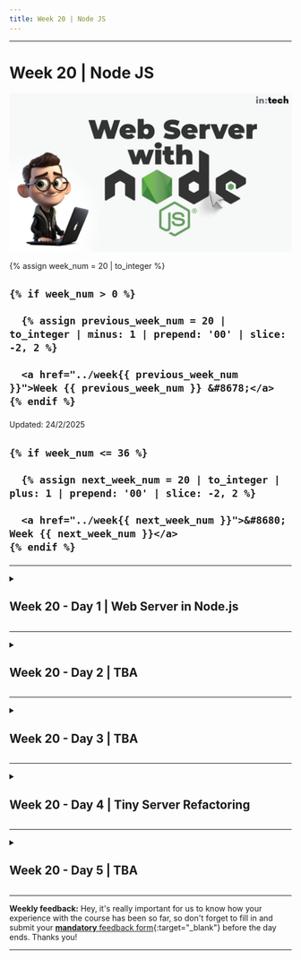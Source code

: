 ```yaml
---
title: Week 20 | Node JS
---
```


<hr class="mb-0">

<h1 id="{{ Week 20-Node JS | slugify }}">
  <span class="week-prefix">Week 20 |</span> Node JS
</h1>

<img src="assets/nodejs-web-server.jpg" />

<div class="week-controls">

  {% assign week_num = 20 | to_integer %}

  <h2 class="week-controls__previous_week">

    {% if week_num > 0 %}

      {% assign previous_week_num = 20 | to_integer | minus: 1 | prepend: '00' | slice: -2, 2 %}

      <a href="../week{{ previous_week_num }}">Week {{ previous_week_num }} &#8678;</a>
    {% endif %}

  </h2>

  <span>Updated: 24/2/2025</span>

  <h2 class="week-controls__next_week">

    {% if week_num <= 36 %}

      {% assign next_week_num = 20 | to_integer | plus: 1 | prepend: '00' | slice: -2, 2 %}

      <a href="../week{{ next_week_num }}">&#8680; Week {{ next_week_num }}</a>
    {% endif %}

  </h2>

</div>

---

<!-- Week 20 - Day 1 | Web Server in Node.js -->
<details markdown="1">
  <summary>
    <h2>
      <span class="summary-day">Week 20 - Day 1</span> | Web Server in Node.js</h2>
  </summary>

### Schedule

  - **Watch the lectures**
  - **Study the suggested material**
  - **Practice on the topics and share your questions**

### Study Plan

  Your instructor will share the video lectures with you. 

  You can find the lecture code [here](){:target="_blank"}

  **Lecture Notes**

  **Code Snippets:**

  **References & Resources:**

<!-- Summary -->

<!-- Exercises -->

<!-- Extra Resources -->

<!-- Sources and Attributions -->
  
</details>

<hr class="mt-1">

<!-- Week 20 - Day 2 | TBA -->
<details markdown="1">
  <summary>
    <h2>
      <span class="summary-day">Week 20 - Day 2</span> | TBA</h2>
  </summary>

### Schedule

  - **Study the suggested material**
  - **Practice on the topics and share your questions**

<!-- Study Plan -->

<!-- Summary -->

<!-- Exercises -->

<!-- Extra Resources -->

<!-- Sources and Attributions -->
  
</details>

<hr class="mt-1">

<!-- Week 20 - Day 3 | TBA -->
<details markdown="1">
  <summary>
    <h2>
      <span class="summary-day">Week 20 - Day 3</span> | TBA</h2>
  </summary>

### Schedule

  - **Watch the lectures**
  - **Study the suggested material**
  - **Practice on the topics and share your questions**

### Study Plan

  Your instructor will share the video lectures with you. Here are the topics covered:

  - **Part 1:** 
  - **Part 2:**

  You can find the lecture code [here](){:target="_blank"}

  **Lecture Notes & Questions:**

  **References & Resources:**

<!-- Summary -->

<!-- Exercises -->

### Extra Resources

  ---



  _Photo by []()_


<!-- Sources and Attributions -->
  
</details>

<hr class="mt-1">

<!-- Week 20 - Day 4 | Tiny Server Refactoring -->
<details markdown="1">
  <summary>
    <h2>
      <span class="summary-day">Week 20 - Day 4</span> | Tiny Server Refactoring</h2>
  </summary>

### Schedule

  - [Study](#study-plan)
  - [Exercises](#exercises)
  <!-- - [Extra Resources](#extra-resources) -->

### Study Plan

  ![](./assets/server-refactoring.png)

  In this exercise we are going to study and refactor the code of a tiny Web Server that uses the built-in `node:os` module to return system information back to the user. Our aim is to detect parts of the code that can be improved and detect any [`code smells`](https://martinfowler.com/bliki/CodeSmell.html) that can be removed.

  > _"A code smell is a surface indication that usually corresponds to a deeper problem in the system."_ ~ Martin Fowler



  **Requirements:**

  - Fundamental knowledge of Node.js
  - Familiarity with the `node:os`, [`node:fs`](https://www.youtube.com/watch?v=Z_p1yFGS0Ak&list=PLC3y8-rFHvwh8shCMHFA5kWxD9PaPwxaY&index=27){:target="_blank"} and [`node:http`](https://www.youtube.com/watch?v=3Z-pAgra-tw&list=PLC3y8-rFHvwh8shCMHFA5kWxD9PaPwxaY&index=30){:target="_blank"} built-in modules.
  - Familiarity with the [basic Web Server boileplate](https://nodejs.org/en/learn/getting-started/introduction-to-nodejs#an-example-nodejs-application){:target="_blank"}

  **Here's the plan...**

  ---



  **1) First, let's start by watching a series of short videos from `Jacob Sorber` on `Code Smells`:**

  ![](./assets/code.smells.png)

  - [Smelly code and long functions](https://www.youtube.com/watch?v=ll4XT0MYKN0){:target="_blank"}
  - [Smelly code and bad names](https://www.youtube.com/watch?v=zx7euEEZ0H4){:target="_blank"}
  - [Code Smells: Duplicate Code (DRY)](https://www.youtube.com/watch?v=ck_RfVOYgjQ){:target="_blank"}
  - [Smelly code and Magic Numbers](https://www.youtube.com/watch?v=p8RC_i9t0MU){:target="_blank"}

  This will take you around 20 minutes. After you've finished watching these videos, take a piece of paper and write down what you've learned in the form of a checklist.

<!-- ### Summary -->



<!-- Summary -->

### Exercises
  <hr style="margin-top: 3rem; margin-bottom: 4rem">



  **2) Download, study and run the following code:**

  <!-- ![](./assets/studying.code.png) -->



  <img src="./assets/studying.code.t.png" style="float: left; width: 40%; shape-outside: circle(50%); margin-right: 2rem;">



  <!-- ![](./assets/studying.code.t.png?r=1) -->



  [Source code here](https://github.com/in-tech-gration/WDX-180/tree/main/curriculum/modules/javascript/nodejs/webserver/refactoring/assets/original_code){:target="_blank"} or [here _(index.js)_](https://in-tech-gration.github.io/WDX-180/curriculum/modules/javascript/nodejs/webserver/refactoring/assets/original_code/index.js){:target="_blank"} and [here _(style.css)_](https://in-tech-gration.github.io/WDX-180/curriculum/modules/javascript/nodejs/webserver/refactoring/assets/original_code/style.css){:target="_blank"}.

  This is a **Node.js app**, so you must execute the code using the `node` command from the terminal:

  `node index.js`

  See if you can find any `code smells` and ways to improve the code based on the newly acquired knowledge before moving forward. **Make sure to take a short break before moving on**. 🚶‍♀️

  <hr style="margin-top: 4rem; margin-bottom: 4rem">



  **3) Watch the Code Review and refactor accordingly**

  Watch [this video](https://www.youtube.com/watch?v=3eO2hfBbCy0){:target="_blank"} and then apply the same refactoring to the original source code.

  Once you've finished code refactoring, can you spot any more code smells?

  There's still a lot to be improved.

  <hr style="margin-top: 4rem; margin-bottom: 4rem">



  **4) New requirements!**

  ![](./assets/new.requirements.png)

  The boss came up with some new requirements for the project! 

  Here are the new features you must implement on the refactored code:

  <img src="./assets/System.Overview.button.jpg" style="margin: 0 auto; display: block; border: 2px solid;" />



  The `System Overview` page should look like this:

  <img src="./assets/System.Overview.jpg" style="margin: 0 auto; display: block; border: 2px solid;" />



  As you can see, the boss is kind of a visual guy.

  **Good luck!**

  ---



  > **Questions, comments, suggestions? Please leave them on the comment section below.**



  <script src="https://utteranc.es/client.js"
    repo="in-tech-gration/WDX-180"
    issue-term="pathname"
    theme="github-dark"
    crossorigin="anonymous"
    async>
  </script>



  **IMPORTANT:** Make sure to complete all the tasks found in the **daily Progress Sheet** and update the sheet accordingly. Once you've updated the sheet, don't forget to `commit` and `push`. The progress draft sheet for this day is: **/user/week20/progress/progress.draft.w20.d04.csv**

  You should **NEVER** update the `draft` sheets directly, but rather work on a copy of them according to the instructions [found here](../week01/resources/PROGRESS-WORKFLOW.md).


<!-- Extra Resources -->

### Sources and Attributions

  - Initial Node.js code: [Alex Kokh](https://github.com/alkozp){:target="_blank"}

<!-- ### Extra Resources -->
  
</details>

<hr class="mt-1">

<!-- Week 20 - Day 5 | TBA -->
<details markdown="1">
  <summary>
    <h2>
      <span class="summary-day">Week 20 - Day 5</span> | TBA</h2>
  </summary>

### Schedule

  - **Watch the lectures**
  - **Study the suggested material**
  - **Practice on the topics and share your questions**

### Study Plan

  Your instructor will share the video lectures with you. Here are the topics covered:

  - **Part 1:** 
  - **Part 2:**

  You can find the lecture code [here](){:target="_blank"}

  **Lecture Notes & Questions:**

  **References & Resources:**

<!-- Summary -->

<!-- Exercises -->

### Extra Resources

  ---



  _Photo by []()_


<!-- Sources and Attributions -->
  
</details>


<hr class="mt-1">

**Weekly feedback:** Hey, it's really important for us to know how your experience with the course has been so far, so don't forget to fill in and submit your [**mandatory** feedback form](https://forms.gle/S6Zg3bbS2uuwsSZF9){:target="_blank"} before the day ends. Thanks you!



---

<!-- COMMENTS: -->
<script src="https://utteranc.es/client.js"
  repo="in-tech-gration/WDX-180"
  issue-term="pathname"
  theme="github-dark"
  crossorigin="anonymous"
  async>
</script>